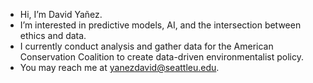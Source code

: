 - Hi, I’m David Yañez.
- I’m interested in predictive models, AI, and the intersection between ethics and data.
- I currently conduct analysis and gather data for the American Conservation Coalition to create data-driven environmentalist policy.
- You may reach me at yanezdavid@seattleu.edu.
